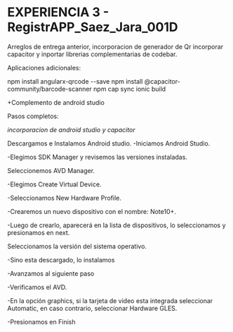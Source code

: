 # EXPERIENCIA 3 - RegistrAPP_Saez_Jara_001D
Arreglos de entrega anterior, incorporacion de generador de Qr
incorporar capacitor y inportar librerias complementarias de codebar.

Aplicaciones adicionales:

 npm install angularx-qrcode --save
 npm install @capacitor-community/barcode-scanner
 npm cap sync
 ionic build



+Complemento de android studio

Pasos completos:

*incorporacion de android studio y capacitor*

Descargamos e Instalamos Android studio.
-Iniciamos Android Studio. 

-Elegimos SDK Manager y revisemos las versiones
instaladas.

Seleccionemos AVD Manager.

-Elegimos Create Virtual Device.

-Seleccionamos New Hardware 
Profile.

-Crearemos un nuevo dispositivo con el 
nombre: Note10+.

-Luego de crearlo, aparecerá en la lista de 
dispositivos, lo seleccionamos y 
presionamos en next.

 Seleccionamos la versión del 
sistema operativo.

-Sino esta descargado, lo instalamos

-Avanzamos al siguiente paso

-Verificamos el AVD.
 
-En la opción graphics, si la tarjeta de 
video esta integrada seleccionar 
Automatic, en caso contrario, 
seleccionar Hardware GLES.

-Presionamos en Finish
